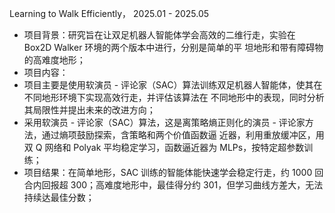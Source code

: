 Learning to Walk Efficiently， 2025.01 - 2025.05
- 项目背景：研究旨在让双足机器人智能体学会高效的二维行走，实验在 Box2D Walker 环境的两个版本中进行，分别是简单的平
坦地形和带有障碍物的高难度地形；
- 项目内容：
- 项目主要是使用软演员 - 评论家（SAC）算法训练双足机器人智能体，使其在不同地形环境下实现高效行走，并评估该算法在
不同地形中的表现，同时分析其局限性并提出未来的改进方向；
- 采用软演员 - 评论家（SAC）算法，这是离策略熵正则化的演员 - 评论家方法，通过熵项鼓励探索，含策略和两个价值函数逼
近器，利用重放缓冲区，用双 Q 网络和 Polyak 平均稳定学习，函数逼近器为 MLPs，按特定超参数训练；
- 项目结果：在简单地形，SAC 训练的智能体能快速学会稳定行走，约 1000 回合内回报超 300；高难度地形中，最佳得分约
301，但学习曲线方差大，无法持续达最佳分数；
